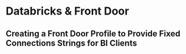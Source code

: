 # Databricks & Front Door

## Creating a Front Door Profile to Provide Fixed Connections Strings for BI Clients
